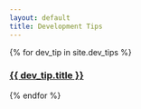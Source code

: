 ```yaml
---
layout: default
title: Development Tips
---
```


<div class="max-w-md mx-auto ">
{% for dev_tip in site.dev_tips %}
<div class="py-2 border-b border-gray-200 ">
  <h3>
    <a href="{{ dev_tip.url }}">
      {{ dev_tip.title }}
    </a>
  </h3>
</div>  
{% endfor %}
</div>